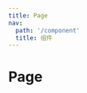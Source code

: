 ```yaml
---
title: Page
nav:
  path: '/component'
  title: 组件
---
```


# Page

<code src="./demo/index.demo" />
